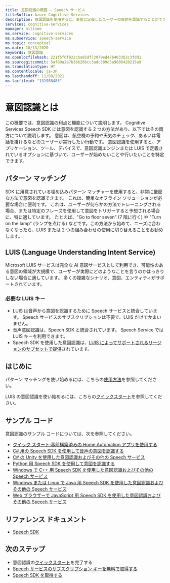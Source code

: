 ```yaml
---
title: 意図認識の概要 - Speech サービス
titleSuffix: Azure Cognitive Services
description: 意図認識を使用すると、事前に定義したユーザーの目的を認識することができます。 この記事は、意図認識サービスの利点と機能の概要です。
services: cognitive-services
manager: nitinme
ms.service: cognitive-services
ms.subservice: speech-service
ms.topic: conceptual
ms.date: 10/13/2020
keywords: 意図認識
ms.openlocfilehash: 221f5f0f022cba85df72979ed47b4033b2c3fdd1
ms.sourcegitcommit: 5af89a2a7b38b266cc3adc389d3a9606420215a9
ms.translationtype: HT
ms.contentlocale: ja-JP
ms.lasthandoff: 11/08/2021
ms.locfileid: "131988485"
---
```

# <a name="what-is-intent-recognition"></a>意図認識とは

この概要では、意図認識の利点と機能について説明します。 Cognitive Services Speech SDK には意図を認識する 2 つの方法があり、以下ではその両方について説明します。 意図は、航空機の予約や天気のチェック、あるいは電話を掛けるなどのユーザーが実行したい行動です。 意図認識を使用すると、アプリケーション、ツール、デバイスで、意図認識エンジンまたは LUIS で定義されているオプションに基づいて、ユーザーが始めたいことや行いたいことを特定できます。

## <a name="pattern-matching"></a>パターン マッチング
SDK に用意されている埋め込みパターン マッチャーを使用すると、非常に厳密な方法で意図を認識できます。 これは、簡単なオフライン ソリューションが必要な場合に便利です。 これは、ユーザーが何らかの方法でトレーニングされる場合、または特定のフレーズを使用して意図をトリガーすると予想される場合に、特に適しています。 たとえば、"Go to floor seven" (7 階に行く) や "Turn on the lamp" (ランプを点ける) などです。この方法から始めて、ニーズに合わなくなったら、LUIS または 2 つの組み合わせの使用に切り替えることをお勧めします。 

## <a name="luis-language-understanding-intent-service"></a>LUIS (Language Understanding Intent Service)
Microsoft LUIS サービスは完全な AI 意図サービスとして利用でき、可能性のある意図の領域が大規模で、ユーザーが実際にどのようなことを言うのかはっきりしない場合に適しています。 多くの複雑なシナリオ、意図、エンティティがサポートされています。

### <a name="luis-key-required"></a>必要な LUIS キー

* LUIS は音声から意図を認識するために Speech サービスと統合しています。 Speech サービスのサブスクリプションは不要で、LUIS だけでかまいません。
* 音声意図認識は、Speech SDK と統合されています。 Speech Service では LUIS キーを利用できます。
* Speech SDK を使用した意図認識は、[LUIS によってサポートされるリージョンのサブセットで提供](./regions.md#intent-recognition)されています。

## <a name="get-started"></a>はじめに
パターン マッチングを使い始めるには、こちらの[使用方法](how-to-use-simple-language-pattern-matching.md)を参照してください。

LUIS の意図認識を使い始めるには、こちらの[クイックスタート](get-started-intent-recognition.md)を参照してください。

## <a name="sample-code"></a>サンプル コード

意図認識のサンプル コードについては、次を参照してください。

* [クイック スタート:事前構築済みの Home Automation アプリを使用する](../luis/luis-get-started-create-app.md)
* [C# 用の Speech SDK を使用して音声の意図を認識する](./how-to-recognize-intents-from-speech-csharp.md)
* [C# の Unity を使用した意図認識およびその他の Speech サービス](https://github.com/Azure-Samples/cognitive-services-speech-sdk/tree/master/samples/unity/speechrecognizer)
* [Python 用 Speech SDK を使用して意図を認識する](https://github.com/Azure-Samples/cognitive-services-speech-sdk/tree/master/samples/python/console)
* [Windows で C++ 用 Speech SDK を使用した意図認識およびその他の Speech サービス](https://github.com/Azure-Samples/cognitive-services-speech-sdk/tree/master/samples/cpp/windows/console)
* [Windows または Linux で Java 用 Speech SDK を使用した意図認識およびその他の Speech サービス](https://github.com/Azure-Samples/cognitive-services-speech-sdk/tree/master/samples/java/jre/console)
* [Web ブラウザーで JavaScript 用 Speech SDK を使用した意図認識およびその他の Speech サービス](https://github.com/Azure-Samples/cognitive-services-speech-sdk/tree/master/samples/js/browser)

## <a name="reference-docs"></a>リファレンス ドキュメント

* [Speech SDK](./speech-sdk.md)

## <a name="next-steps"></a>次のステップ

* 意図認識の[クイックスタート](get-started-intent-recognition.md)を完了する
* [Speech サービスのサブスクリプション キーを無料で取得する](overview.md#try-the-speech-service-for-free)
* [Speech SDK を取得する](speech-sdk.md)
